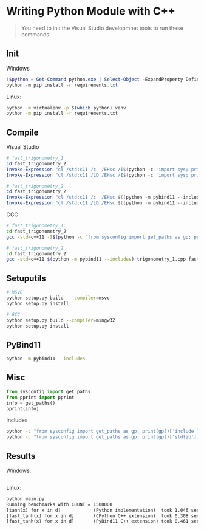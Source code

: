 # Writing Python Module with C++

> You need to init the Visual Studio developmnet tools to run these commands.

## Init

Windows

```ps1
($python = Get-Command python.exe | Select-Object -ExpandProperty Definition); python.exe -m virtualenv -p $python venv
python -m pip install -r requirements.txt
```

Linux:

```sh
python -m virtualenv -p $(which python) venv
python -m pip install -r requirements.txt
```

## Compile

Visual Studio

```ps1
# fast_trigonometry_1
cd fast_trigonometry_2
Invoke-Expression "cl /std:c11 /c  /EHsc /I$(python -c 'import sys; print(sys.base_prefix)')/Include fast_trigonometry_1.cpp"
Invoke-Expression "cl /std:c11 /LD /EHsc /I$(python -c 'import sys; print(sys.base_prefix)')/Include fast_trigonometry_1.cpp /link /LIBPATH:$(python -c 'import sys; print(sys.base_prefix)')/libs"

# fast_trigonometry_2
cd fast_trigonometry_2
Invoke-Expression "cl /std:c11 /c  /EHsc $((python -m pybind11 --includes).replace('-I','/I')) fast_trigonometry_2.cpp"
Invoke-Expression "cl /std:c11 /LD /EHsc $((python -m pybind11 --includes).replace('-I','/I')) fast_trigonometry_2.cpp /link /LIBPATH:$(python -c 'import sys; print(sys.base_prefix)')/libs"
```

GCC

```sh
# fast_trigonometry_1
cd fast_trigonometry_2
gcc -std=c++11 -I$(python -c "from sysconfig import get_paths as gp; print(gp()['include'])") trigonometry_1.cpp

# fast_trigonometry_2
cd fast_trigonometry_2
gcc -std=c++11 $(python -m pybind11 --includes) trigonometry_1.cpp fast_trigonometry_2.cpp

```

## Setuputils

```sh
# MSVC
python setup.py build  --compiler=msvc
python setup.py install

# GCC
python setup.py build --compiler=mingw32
python setup.py install
```

## PyBind11

```sh
python -m pybind11 --includes
```

## Misc

```py
from sysconfig import get_paths
from pprint import pprint
info = get_paths()
pprint(info)
```

Includes

```sh
python -c "from sysconfig import get_paths as gp; print(gp()['include'])"
python -c "from sysconfig import get_paths as gp; print(gp()['stdlib'])"
```

## Results

Windows:

```txt

```

Linux:

```txt
python main.py
Running benchmarks with COUNT = 1500000
[tanh(x) for x in d]            (Python implementation)  took 1.046 seconds
[fast_tanh(x) for x in d]       (CPython C++ extension)  took 0.308 seconds
[fast_tanh(x) for x in d]       (PyBind11 C++ extension) took 0.461 seconds
```
